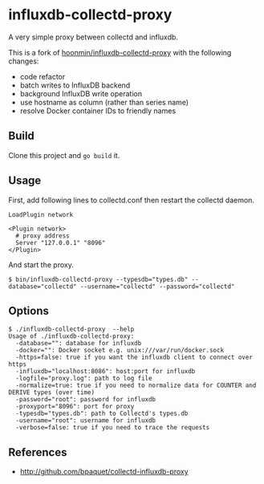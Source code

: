 influxdb-collectd-proxy
=======================

A very simple proxy between collectd and influxdb.

This is a fork of [hoonmin/influxdb-collectd-proxy](https://github.com/hoonmin/influxdb-collectd-proxy) with the following changes:

* code refactor
* batch writes to InfluxDB backend
* background InfluxDB write operation
* use hostname as column (rather than series name)
* resolve Docker container IDs to friendly names


## Build

Clone this project and `go build` it.

## Usage

First, add following lines to collectd.conf then restart the collectd daemon.

```
LoadPlugin network

<Plugin network>
  # proxy address
  Server "127.0.0.1" "8096"
</Plugin>
```

And start the proxy.

```
$ bin/influxdb-collectd-proxy --typesdb="types.db" --database="collectd" --username="collectd" --password="collectd"
```

## Options

```
$ ./influxdb-collectd-proxy  --help
Usage of ./influxdb-collectd-proxy:
  -database="": database for influxdb
  -docker="": Docker socket e.g. unix:///var/run/docker.sock
  -https=false: true if you want the influxdb client to connect over https
  -influxdb="localhost:8086": host:port for influxdb
  -logfile="proxy.log": path to log file
  -normalize=true: true if you need to normalize data for COUNTER and DERIVE types (over time)
  -password="root": password for influxdb
  -proxyport="8096": port for proxy
  -typesdb="types.db": path to Collectd's types.db
  -username="root": username for influxdb
  -verbose=false: true if you need to trace the requests
```

## References

- http://github.com/bpaquet/collectd-influxdb-proxy
